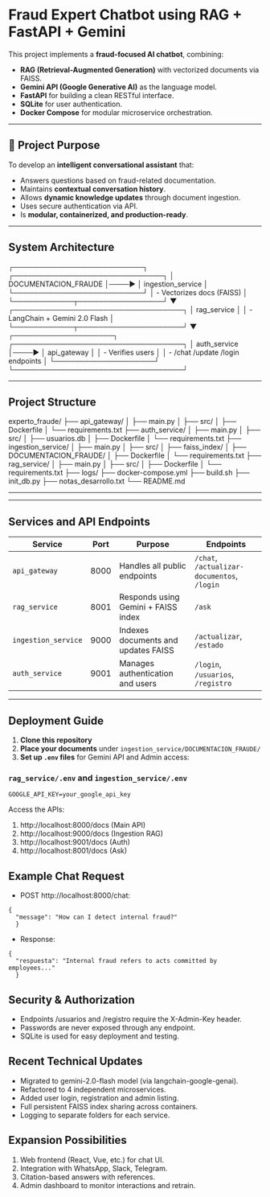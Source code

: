 # Fraud Expert Chatbot using RAG + FastAPI + Gemini

This project implements a **fraud-focused AI chatbot**, combining:

- **RAG (Retrieval-Augmented Generation)** with vectorized documents via FAISS.
- **Gemini API (Google Generative AI)** as the language model.
- **FastAPI** for building a clean RESTful interface.
- **SQLite** for user authentication.
- **Docker Compose** for modular microservice orchestration.

---

## 🎯 Project Purpose

To develop an **intelligent conversational assistant** that:

- Answers questions based on fraud-related documentation.
- Maintains **contextual conversation history**.
- Allows **dynamic knowledge updates** through document ingestion.
- Uses secure authentication via API.
- Is **modular, containerized, and production-ready**.

---


## System Architecture

┌──────────────────────────┐ ┌──────────────────────────────┐
│ DOCUMENTACION_FRAUDE │────▶ │ ingestion_service │
└──────────────────────────┘ │ - Vectorizes docs (FAISS) │
└────────────┬─────────────────┘
▼
┌──────────────────────────────────┐
│ rag_service │
│ - LangChain + Gemini 2.0 Flash │
└────────────┬─────────────────────┘
▼
┌────────────────────┐ ┌──────────────────────────────────┐
│ auth_service │────▶ │ api_gateway │
│ - Verifies users │ │ - /chat /update /login endpoints │
└────────────────────┘ └──────────────────────────────────┘

---

## Project Structure

experto_fraude/
├── api_gateway/
│ ├── main.py
│ ├── src/
│ ├── Dockerfile
│ └── requirements.txt
├── auth_service/
│ ├── main.py
│ ├── src/
│ ├── usuarios.db
│ ├── Dockerfile
│ └── requirements.txt
├── ingestion_service/
│ ├── main.py
│ ├── src/
│ ├── faiss_index/
│ ├── DOCUMENTACION_FRAUDE/
│ ├── Dockerfile
│ └── requirements.txt
├── rag_service/
│ ├── main.py
│ ├── src/
│ ├── Dockerfile
│ └── requirements.txt
├── logs/
├── docker-compose.yml
├── build.sh
├── init_db.py
├── notas_desarrollo.txt
└── README.md

---


---

## Services and API Endpoints

| Service          | Port  | Purpose                                 | Endpoints                                  |
|------------------|--------|-----------------------------------------|--------------------------------------------|
| `api_gateway`     | 8000   | Handles all public endpoints            | `/chat`, `/actualizar-documentos`, `/login`|
| `rag_service`     | 8001   | Responds using Gemini + FAISS index     | `/ask`                                     |
| `ingestion_service` | 9000 | Indexes documents and updates FAISS     | `/actualizar`, `/estado`                   |
| `auth_service`    | 9001   | Manages authentication and users        | `/login`, `/usuarios`, `/registro`         |

---

## Deployment Guide

1. **Clone this repository**
2. **Place your documents** under `ingestion_service/DOCUMENTACION_FRAUDE/`
3. **Set up `.env` files** for Gemini API and Admin access:

### `rag_service/.env` and `ingestion_service/.env`
```env
GOOGLE_API_KEY=your_google_api_key
```


Access the APIs:

1. http://localhost:8000/docs (Main API)
2. http://localhost:9000/docs (Ingestion RAG)
3. http://localhost:9001/docs (Auth)
4. http://localhost:8001/docs (Ask)

## Example Chat Request

* POST http://localhost:8000/chat:

```
{  
  "message": "How can I detect internal fraud?"
  }
```

* Response:
```
{  
  "respuesta": "Internal fraud refers to acts committed by employees..."
  }
```

## Security & Authorization

* Endpoints /usuarios and /registro require the X-Admin-Key header.
* Passwords are never exposed through any endpoint.
* SQLite is used for easy deployment and testing.

## Recent Technical Updates

* Migrated to gemini-2.0-flash model (via langchain-google-genai).
* Refactored to 4 independent microservices.
* Added user login, registration and admin listing.
* Full persistent FAISS index sharing across containers.
* Logging to separate folders for each service.

##  Expansion Possibilities

1. Web frontend (React, Vue, etc.) for chat UI.
2. Integration with WhatsApp, Slack, Telegram.
3. Citation-based answers with references.
4. Admin dashboard to monitor interactions and retrain.